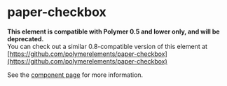 paper-checkbox
===================

**This element is compatible with Polymer 0.5 and lower only, and will be deprecated.**  
You can check out a similar 0.8-compatible version of this element at [https://github.com/polymerelements/paper-checkbox](https://github.com/polymerelements/paper-checkbox)

See the [component page](https://www.polymer-project.org/0.5/docs/elements/paper-checkbox.html) for more information.
